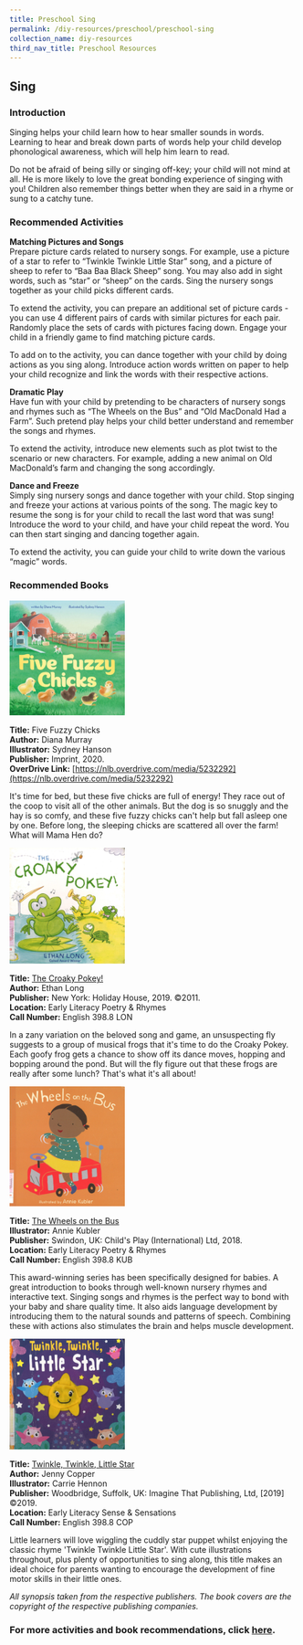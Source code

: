 ```yaml
---
title: Preschool Sing
permalink: /diy-resources/preschool/preschool-sing
collection_name: diy-resources
third_nav_title: Preschool Resources
---
```


## **Sing**

### **Introduction**

Singing helps your child learn how to hear smaller sounds in words.  Learning to hear and break down parts of words help your child develop phonological awareness, which will help him learn to read.

Do not be afraid of being silly or singing off-key; your child will not mind at all.  He is more likely to love the great bonding experience of singing with you!  Children also remember things better when they are said in a rhyme or sung to a catchy tune.

### **Recommended Activities**

**Matching Pictures and Songs** <br>
Prepare picture cards related to nursery songs. For example, use a picture of a star to refer to “Twinkle Twinkle Little Star” song, and a picture of sheep to refer to “Baa Baa Black Sheep” song. You may also add in sight words, such as “star” or “sheep” on the cards. Sing the nursery songs together as your child picks different cards. 

To extend the activity, you can prepare an additional set of picture cards - you can use 4 different pairs of cards with similar pictures for each pair. Randomly place the sets of cards with pictures facing down. Engage your child in a friendly game to find matching picture cards. 

To add on to the activity, you can dance together with your child by doing actions as you sing along. Introduce action words written on paper to help your child recognize and link the words with their respective actions.

**Dramatic Play** <br>
Have fun with your child by pretending to be characters of nursery songs and rhymes such as “The Wheels on the Bus” and “Old MacDonald Had a Farm”. Such pretend play helps your child better understand and remember the songs and rhymes. 

To extend the activity, introduce new elements such as plot twist to the scenario or new characters. For example, adding a new animal on Old MacDonald’s farm and changing the song accordingly. 

**Dance and Freeze** <br>
Simply sing nursery songs and dance together with your child. Stop singing and freeze your actions at various points of the song. The magic key to resume the song is for your child to recall the last word that was sung! Introduce the word to your child, and have your child repeat the word. You can then start singing and dancing together again. 

To extend the activity, you can guide your child to write down the various “magic” words. 

### **Recommended Books**

<img src="/images/diyresources/preschool/Five Fuzzy Chicks_electronic resource.jpg" style="width:40%">

**Title:** Five Fuzzy Chicks <br>
**Author:** Diana Murray <br> 
**Illustrator:** Sydney Hanson <br>
**Publisher:** Imprint, 2020. <br>
**OverDrive Link:** [https://nlb.overdrive.com/media/5232292](https://nlb.overdrive.com/media/5232292) <br>

It's time for bed, but these five chicks are full of energy! They race out of the coop to visit all of the other animals. But the dog is so snuggly and the hay is so comfy, and these five fuzzy chicks can't help but fall asleep one by one. Before long, the sleeping chicks are scattered all over the farm! What will Mama Hen do?

<img src="/images/diyresources/preschool/The Croaky Pokey.jpg" style="width:40%">

**Title:** [The Croaky Pokey!](https://catalogue.nlb.gov.sg/cgi-bin/spydus.exe/ENQ/WPAC/BIBENQ?SETLVL=1&BRN=203810193) <br>
**Author:** Ethan Long <br>
**Publisher:** New York: Holiday House, 2019. ©2011. <br>
**Location:** Early Literacy Poetry & Rhymes <br>
**Call Number:** English 398.8 LON <br>

In a zany variation on the beloved song and game, an unsuspecting fly suggests to a group of musical frogs that it's time to do the Croaky Pokey. Each goofy frog gets a chance to show off its dance moves, hopping and bopping around the pond. But will the fly figure out that these frogs are really after some lunch? That's what it's all about!

<img src="/images/diyresources/preschool/The Wheels on the Bus.jpg" style="width:40%">

**Title:** [The Wheels on the Bus](https://catalogue.nlb.gov.sg/cgi-bin/spydus.exe/ENQ/WPAC/BIBENQ?SETLVL=1&BRN=203786038) <br>
**Illustrator:** Annie Kubler <br>
**Publisher:** Swindon, UK: Child's Play (International) Ltd, 2018. <br>
**Location:** Early Literacy Poetry & Rhymes <br>
**Call Number:** English 398.8 KUB <br>

This award-winning series has been specifically designed for babies. A great introduction to books through well-known nursery rhymes and interactive text. Singing songs and rhymes is the perfect way to bond with your baby and share quality time. It also aids language development by introducing them to the natural sounds and patterns of speech. Combining these with actions also stimulates the brain and helps muscle development.

<img src="/images/diyresources/preschool/Twinkle Twinkle Little Star.jpg" style="width:40%">

**Title:** [Twinkle, Twinkle, Little Star](https://catalogue.nlb.gov.sg/cgi-bin/spydus.exe/ENQ/WPAC/BIBENQ?SETLVL=1&BRN=203929500) <br>
**Author:** Jenny Copper <br>
**Illustrator:** Carrie Hennon <br>
**Publisher:** Woodbridge, Suffolk, UK: Imagine That Publishing, Ltd, \[2019\] ©2019. <br>
**Location:** Early Literacy Sense & Sensations <br>
**Call Number:** English 398.8 COP <br>

Little learners will love wiggling the cuddly star puppet whilst enjoying the classic rhyme 'Twinkle Twinkle Little Star'. With cute illustrations throughout, plus plenty of opportunities to sing along, this title makes an ideal choice for parents wanting to encourage the development of fine motor skills in their little ones.

_All synopsis taken from the respective publishers. The book covers are the copyright of the respective publishing companies._

### **For more activities and book recommendations, click [here](/images/diyresources/preschool/ELPractices_Compiled01.pdf).**
